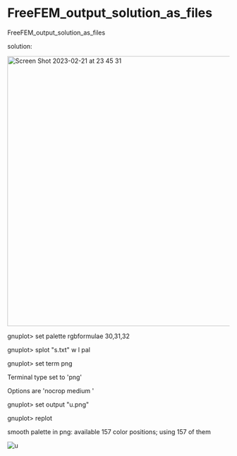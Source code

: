 # FreeFEM_output_solution_as_files
FreeFEM_output_solution_as_files


solution:

<img width="612" alt="Screen Shot 2023-02-21 at 23 45 31" src="https://user-images.githubusercontent.com/1296728/220376642-d1a605f8-360a-4d53-8f13-193a754c3d38.png">

gnuplot> set palette rgbformulae 30,31,32

gnuplot> splot "s.txt" w l pal

gnuplot> set term png

Terminal type set to 'png'

Options are 'nocrop medium '

gnuplot> set output "u.png"

gnuplot> replot

smooth palette in png: available 157 color positions; using 157 of them

![u](https://user-images.githubusercontent.com/1296728/220378808-6c73ee64-2741-4aa2-afe3-2d835ac5fe66.png)

